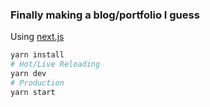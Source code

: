 ### Finally making a blog/portfolio I guess
Using [next.js](https://github.com/zeit/next.js/)
```Bash
yarn install
# Hot/Live Reloading
yarn dev 
# Production
yarn start

